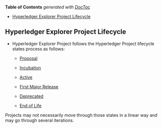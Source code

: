 <!-- START doctoc generated TOC please keep comment here to allow auto update -->
<!-- DON'T EDIT THIS SECTION, INSTEAD RE-RUN doctoc TO UPDATE -->
**Table of Contents**  *generated with [DocToc](https://github.com/thlorenz/doctoc)*

- [Hyperledger Explorer Project Lifecycle](#hyperledger-explorer-project-lifecycle)

<!-- END doctoc generated TOC please keep comment here to allow auto update -->


<!-- (SPDX-License-Identifier: CC-BY-4.0) -->  <!-- Ensure there is a newline before, and after, this line -->

## Hyperledger Explorer Project Lifecycle

- Hyperledger Explorer Project follows the Hyperledger Project lifecycle states process as follows:

   - [Proposal](proposal.md)

   - [Incubation](Incubation.md)

   - [Active](active.md)

   - [First Major Release](first-major-release.md)

   - [Deprecated](deprecated.md)

   - [End of Life](end-of-life.md)

Projects may not necessarily move through those states in a linear way and may go through several iterations.

